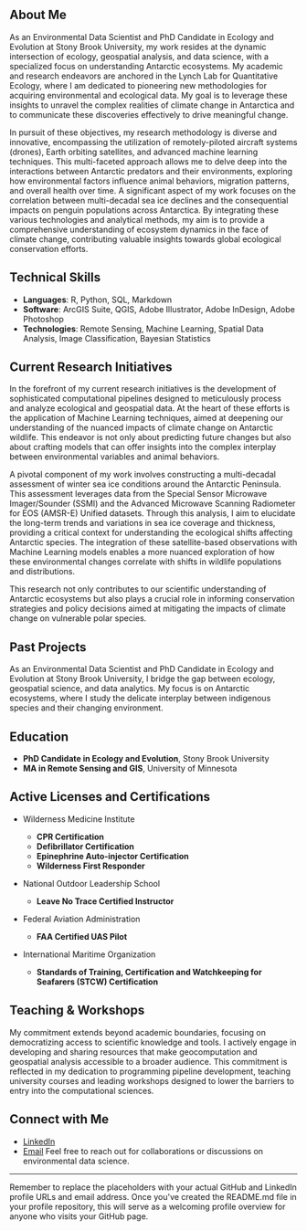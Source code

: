 ## About Me

As an Environmental Data Scientist and PhD Candidate in Ecology and Evolution at Stony Brook University, my work resides at the dynamic intersection of ecology, geospatial analysis, and data science, with a specialized focus on understanding Antarctic ecosystems. My academic and research endeavors are anchored in the Lynch Lab for Quantitative Ecology, where I am dedicated to pioneering new methodologies for acquiring environmental and ecological data. My goal is to leverage these insights to unravel the complex realities of climate change in Antarctica and to communicate these discoveries effectively to drive meaningful change.

In pursuit of these objectives, my research methodology is diverse and innovative, encompassing the utilization of remotely-piloted aircraft systems (drones), Earth orbiting satellites, and advanced machine learning techniques. This multi-faceted approach allows me to delve deep into the interactions between Antarctic predators and their environments, exploring how environmental factors influence animal behaviors, migration patterns, and overall health over time. A significant aspect of my work focuses on the correlation between multi-decadal sea ice declines and the consequential impacts on penguin populations across Antarctica. By integrating these various technologies and analytical methods, my aim is to provide a comprehensive understanding of ecosystem dynamics in the face of climate change, contributing valuable insights towards global ecological conservation efforts.

## Technical Skills

- **Languages**: R, Python, SQL, Markdown
- **Software**: ArcGIS Suite, QGIS, Adobe Illustrator, Adobe InDesign, Adobe Photoshop
- **Technologies**: Remote Sensing, Machine Learning, Spatial Data Analysis, Image Classification, Bayesian Statistics

## Current Research Initiatives

In the forefront of my current research initiatives is the development of sophisticated computational pipelines designed to meticulously process and analyze ecological and geospatial data. At the heart of these efforts is the application of Machine Learning techniques, aimed at deepening our understanding of the nuanced impacts of climate change on Antarctic wildlife. This endeavor is not only about predicting future changes but also about crafting models that can offer insights into the complex interplay between environmental variables and animal behaviors.

A pivotal component of my work involves constructing a multi-decadal assessment of winter sea ice conditions around the Antarctic Peninsula. This assessment leverages data from the Special Sensor Microwave Imager/Sounder (SSMI) and the Advanced Microwave Scanning Radiometer for EOS (AMSR-E) Unified datasets. Through this analysis, I aim to elucidate the long-term trends and variations in sea ice coverage and thickness, providing a critical context for understanding the ecological shifts affecting Antarctic species. The integration of these satellite-based observations with Machine Learning models enables a more nuanced exploration of how these environmental changes correlate with shifts in wildlife populations and distributions.

This research not only contributes to our scientific understanding of Antarctic ecosystems but also plays a crucial role in informing conservation strategies and policy decisions aimed at mitigating the impacts of climate change on vulnerable polar species.

## Past Projects

As an Environmental Data Scientist and PhD Candidate in Ecology and Evolution at Stony Brook University, I bridge the gap between ecology, geospatial science, and data analytics. My focus is on Antarctic ecosystems, where I study the delicate interplay between indigenous species and their changing environment.

## Education

- **PhD Candidate in Ecology and Evolution**, Stony Brook University
- **MA in Remote Sensing and GIS**, University of Minnesota

## Active Licenses and Certifications


- Wilderness Medicine Institute
  - **CPR Certification**
  - **Defibrillator Certification**
  - **Epinephrine Auto-injector Certification**
  - **Wilderness First Responder**

- National Outdoor Leadership School
  - **Leave No Trace Certified Instructor**

- Federal Aviation Administration
  - **FAA Certified UAS Pilot**

- International Maritime Organization
  - **Standards of Training, Certification and Watchkeeping for Seafarers (STCW) Certification**
 


## Teaching & Workshops

My commitment extends beyond academic boundaries, focusing on democratizing access to scientific knowledge and tools. I actively engage in developing and sharing resources that make geocomputation and geospatial analysis accessible to a broader audience. This commitment is reflected in my dedication to programming pipeline development, teaching university courses and leading workshops designed to lower the barriers to entry into the computational sciences.


##  Connect with Me

- [LinkedIn](https://www.linkedin.com/in/michael-wethington-71661094/)
- [Email](mailto:wething@gmail.com)
Feel free to reach out for collaborations or discussions on environmental data science.

---

Remember to replace the placeholders with your actual GitHub and LinkedIn profile URLs and email address. Once you've created the README.md file in your profile repository, this will serve as a welcoming profile overview for anyone who visits your GitHub page.
